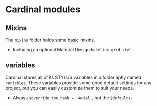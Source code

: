 # Cardinal modules

## Mixins

The `mixins` folder holds some basic mixins.

- Including an optional Material Design `baseline-grid.styl`.


## variables

Cardinal stores all of its STYLUS variables in a folder aptly named `variables`. These variables provide some good default settings for any project, but you can easily customize them to suit your needs.

- Always `$override.the.hash = 'Arial'`, not the `$defaults-`
